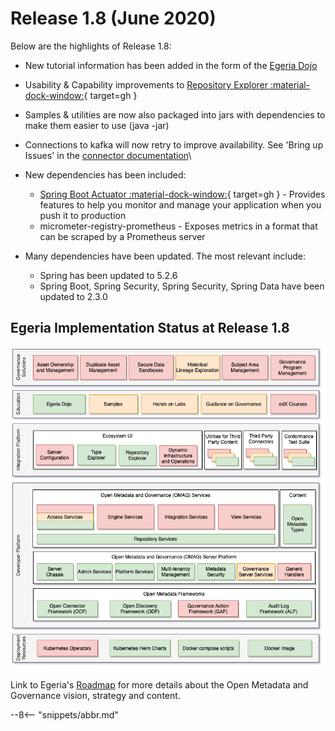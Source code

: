 <!-- SPDX-License-Identifier: CC-BY-4.0 -->
<!-- Copyright Contributors to the Egeria project. -->

# Release 1.8 (June 2020)

Below are the highlights of Release 1.8:

* New tutorial information has been added in the form of the [Egeria Dojo](/getting-started/dojo/)
* Usability & Capability improvements to [Repository Explorer :material-dock-window:](https://github.com/odpi/egeria/blob/main/open-metadata-implementation/user-interfaces/ui-chassis/ui-chassis-spring/docs/RepositoryExplorer/RepositoryExplorerGuide.md){ target=gh }
* Samples & utilities are now also packaged into jars with dependencies to make them easier to use (java -jar)
* Connections to kafka will now retry to improve availability. See 'Bring up Issues' in the [connector documentation](/connectors/resource/kafka-open-metadata-topic-connector/)\

* New dependencies has been included:
    * [Spring Boot Actuator :material-dock-window:](https://github.com/odpi/egeria/blob/main/open-metadata-implementation/server-chassis/server-chassis-spring/README.md){ target=gh } - Provides features to help you monitor and manage your application when you push it to production
    * micrometer-registry-prometheus - Exposes metrics in a format that can be scraped by a Prometheus server
    
* Many dependencies have been updated. The most relevant include:
    * Spring has been updated to 5.2.6
    * Spring Boot, Spring Security, Spring Security, Spring Data have been updated to 2.3.0

## Egeria Implementation Status at Release 1.8
 
![Egeria Implementation Status](functional-organization-showing-implementation-status-for-1.8.png)
 
 Link to Egeria's [Roadmap](/release-notes/roadmap/) for more details about the
 Open Metadata and Governance vision, strategy and content.

--8<-- "snippets/abbr.md"
